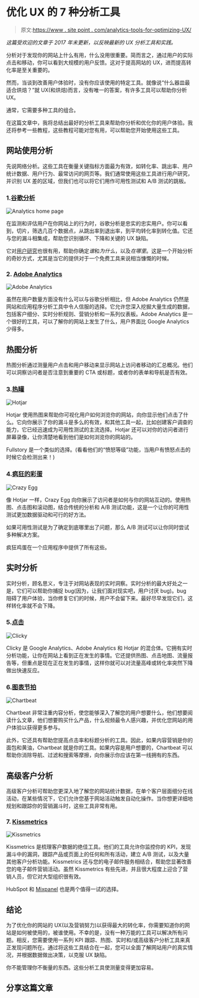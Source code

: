 # 优化 UX 的 7 种分析工具

> 原文:[https://www . site point . com/analytics-tools-for-optimizing-UX/](https://www.sitepoint.com/analytics-tools-for-optimizing-ux/)

*这篇受欢迎的文章于 2017 年末更新，以反映最新的 UX 分析工具和实践。*

分析对于发现你的网站上什么有用，什么没用很重要。简而言之，通过用户的实际点击和移动，你可以看到大规模的用户反馈。这对于提高网站的 UX，进而提高转化率是至关重要的。

然而，当谈到改善用户体验时，没有你应该使用的特定工具。就像说“什么器皿最适合烘焙？”就 UX(和烘焙)而言，没有唯一的答案，有许多工具可以帮助你分析 UX。

通常，它需要多种工具的组合。

在这篇文章中，我将总结出最好的分析工具来帮助你分析和优化你的用户体验。我还将参考一些教程，这些教程可能对您有用，可以帮助您开始使用这些工具。

## 网站使用分析

先说网络分析。这些工具在衡量关键指标方面最为有效，如转化率、跳出率、用户统计数据、用户行为、最常访问的网页等。我们通常使用这些工具进行用户研究，并识别 UX 差的区域，但我们也可以将它们用作可用性测试和 A/B 测试的跳板。

### 1.[谷歌分析](https://analytics.google.com/analytics/)

![Analytics home page](../Images/ad3e6163ccc4b16d229b7d22c9709abe.png)

在监测和评估用户在你网站上的行为时，谷歌分析是忠实的忠实用户。你可以看到，切片，筛选几百个数据点，从跳出率到退出率，到平均转化率到转化值。它还与您的漏斗相集成，帮助您识别循环、下降和关键的 UX 缺陷。

它对[用户研究](https://www.sitepoint.com/google-analytics-how-to-perform-user-research)也很有用，帮助你确定*谁*和*为什么*，以及*在哪里*。这是一个开始分析的奇妙方式，尤其是当它的提供对于一个免费工具来说相当慷慨的时候。

### 2. [Adobe Analytics](http://www.adobe.com/uk/data-analytics-cloud/analytics.html)

![Adobe Analytics](../Images/c7880072ea3996d90d5a12cc7f5825fa.png)

虽然在用户数量方面没有什么可以与谷歌分析相比，但 Adobe Analytics 仍然是网站和应用程序分析工具中令人信服的选择。它允许您深入挖掘大量生成的数据，包括客户细分、实时分析规则、营销分析和一系列仪表板。Adobe Analytics 是一个很好的工具，可以了解你的网站上发生了什么，用户界面比 Google Analytics 少得多。

## 热图分析

热图分析通过测量用户点击和用户移动来显示网站上访问者移动的汇总概况。他们可以洞察访问者是否注意到重要的 CTA 或标题，或者你的表单和导航是否有效。

### 3.[热罐](https://www.hotjar.com/)

![Hotjar](../Images/09cd4bae59b0a7dfbb1d2a424713831b.png)

Hotjar 使用热图来帮助你可视化用户如何浏览你的网站，向你显示他们点击了什么。它向你展示了你的漏斗是多么的有效，和其他工具一起，比如创建客户调查的能力，它已经迅速成为可用性测试的主流选择。Hotjar 还可以对你的访问者进行屏幕录像，让你清楚地看到他们是如何浏览你的网站的。

Fullstory 是一个类似的选择。(看看他们的“愤怒等级”功能，当用户有愤怒点击的时候它会检测出来！)

### 4.[疯狂的彩蛋](https://www.crazyegg.com/)

![Crazy Egg](../Images/e32a201e60535a1f7c2df96c6f89de45.png)

像 Hotjar 一样，Crazy Egg 向你展示了访问者是如何与你的网站互动的。使用热图、点击图和滚动图，结合传统的分析和 A/B 测试功能，这是一个让你的可用性测试更加数据驱动和可行的好方法。

如果可用性测试是为了确定到底哪里出了问题，那么 A/B 测试可以让你同时尝试多种解决方案。

疯狂鸡蛋在一个应用程序中提供了所有这些。

## 实时分析

实时分析，顾名思义，专注于对网站表现的实时洞察。实时分析的最大好处之一是，它们可以帮助你捕捉 bug(因为，让我们面对现实吧，用户讨厌 bug)。bug 阻碍了用户体验，当你修复它们的时候，用户不会留下来。最好尽早发现它们，这样转化率就不会下降。

### 5.[点击](https://clicky.com/)

![Clicky](../Images/a4f2ff5e3b5482bb54c6187e8b61be48.png)

Clicky 是 Google Analytics、Adobe Analytics 和 Hotjar 的混合体。它拥有实时分析功能，让你在网站上看到正在发生的事情。它还提供热图、点击地图、流量报告等，但重点是现在正在发生的事情，这样你就可以对流量高峰或转化率突然下降做出快速反应。

### 6.[图表节拍](https://chartbeat.com/)

![Chartbeat](../Images/368e3f26cbd143e7b575fa533d7df96e.png)

Chartbeat 非常注重内容分析，使您能够深入了解您的用户想要什么，他们想要阅读什么文章，他们想要购买什么产品，什么视频最令人感兴趣，并优化您网站的用户体验以获得更多参与。

此外，它还具有帮助您提高点击率和标题分析的工具。因此，如果内容营销是你的面包和黄油，Chartbeat 就是你的工具。如果内容是用户想要的，Chartbeat 可以帮助你消除导航、过滤和搜索等摩擦，向你展示你应该在第一线拥有的东西。

## 高级客户分析

高级客户分析可帮助您更深入地了解您的网站统计数据，在单个客户层面细分在线活动，在某些情况下，它们允许您基于网站活动触发自动化操作。当你想更详细地规划和跟踪你的营销漏斗时，这些工具非常有用。

### 7. [Kissmetrics](https://www.kissmetrics.com/)

![Kissmetrics](../Images/6a45b8cc0e8577aaecd24ed702a46329.png)

Kissmetrics 是梳理客户数据的绝佳工具。他们的工具允许你监控你的 KPI，发现漏斗中的漏洞，跟踪产品或页面上的任何和所有活动，建立 A/B 测试，以及大量其他客户分析功能。Kissmetrics 还与您的电子邮件服务相结合，帮助您显著改善您的电子邮件营销活动。虽然 Kissmetrics 有些先进，并且很大程度上迎合了营销人员，但它对大型组织很有效。

HubSpot 和 [Mixpanel](https://mixpanel.com/) 也是两个值得一试的选择。

## 结论

为了优化你的网站的 UX(以及营销努力)以获得最大的转化率，你需要知道你的网站是如何被使用的，被谁使用。不幸的是，没有一种万能的工具可以解决所有问题。相反，您需要使用一系列 KPI 跟踪、热图、实时和/或高级客户分析工具来真正发现问题所在。通过将这些工具结合在一起，您可以全面了解网站用户的真实情况，并根据数据做出决策，以克服 UX 缺陷。

你不能管理你不衡量的东西。这些分析工具使测量变得更加容易。

## 分享这篇文章